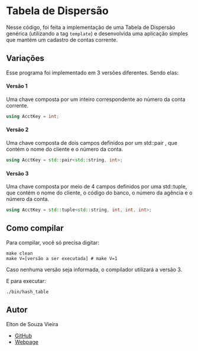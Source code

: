 # Tabela de Dispersão
Nesse código, foi feita a implementação de uma Tabela de Dispersão genérica (utilizando a tag `template`) e desenvolvida uma aplicação simples que mantém um cadastro de contas corrente.

## Variações
Esse programa foi implementado em 3 versões diferentes. Sendo elas:

#### Versão 1
Uma chave composta por um inteiro correspondente ao número da conta corrente.
```cpp
using AcctKey = int;
```

#### Versão 2
Uma chave composta de dois campos definidos por um std::pair , que contém o nome
do cliente e o número da conta.
```cpp
using AcctKey = std::pair<std::string, int>;
```

#### Versão 3
Uma chave composta por meio de 4 campos definidos por uma std::tuple, que contém o nome do cliente, o código do banco, o número da agência e o número da conta.
```cpp
using AcctKey = std::tuple<std::string, int, int, int>;
```

## Como compilar
Para compilar, você só precisa digitar:
```shell
make clean
make V=[versão a ser executada] # make V=1
```

Caso nenhuma versão seja informada, o compilador utilizará a versão 3.

E para executar:
```shell
./bin/hash_table
```

## Autor
Elton de Souza Vieira
 - [GitHub](https://github.com/eltonvs)
 - [Webpage](http://www.eltonviana.com)
